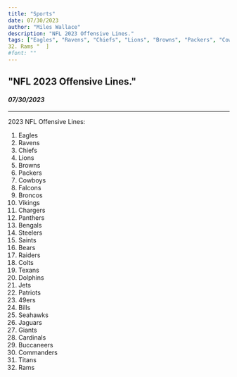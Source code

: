 ```yaml
---
title: "Sports"
date: 07/30/2023
author: "Miles Wallace"
description: "NFL 2023 Offensive Lines."
tags: ["Eagles", "Ravens", "Chiefs", "Lions", "Browns", "Packers", "Cowboys", "Falcons", "Broncos", "Vikings", "Chargers", "Panthers", "Bengals", "Steelers", "Saints", "Bears", "Raiders", "Colts", "Texans", "Dolphins", "Jets", "Patriots", "49ers", "Bills", "Seahawks", "Jaguars", "Giants", "Cardinals", "Buccaneers", "Titans", "Rams",  ]   
32.	Rams "  ]
#font: ""
---
```

## "NFL 2023 Offensive Lines."
#### _07/30/2023_ 
____
2023 NFL Offensive Lines:  
1. Eagles  
2. Ravens  
3. Chiefs  
4. Lions  
5. Browns  
6. Packers  
7. Cowboys  
8. Falcons  
9. Broncos  
10. Vikings  
11. Chargers  
12. Panthers  
13. Bengals  
14.	Steelers  
15.	Saints  
16.	Bears  
17.	Raiders  
18.	Colts  
19.	Texans  
20.	Dolphins  
21.	Jets  
22.	Patriots  
23.	49ers  
24.	Bills  
25.	Seahawks  
26.	Jaguars  
27.	Giants  
28.	Cardinals  
29.	Buccaneers  
30.	Commanders  
31.	Titans  
32.	Rams  


